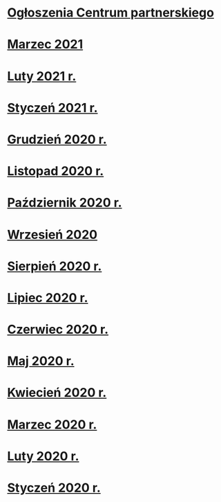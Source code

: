 # [Ogłoszenia Centrum partnerskiego](index.md)
# [Marzec 2021](2021-march.md)
# [Luty 2021 r.](2021-february.md)
# [Styczeń 2021 r.](2021-january.md)
# [Grudzień 2020 r.](2020-december.md)
# [Listopad 2020 r.](2020-november.md)
# [Październik 2020 r.](2020-october.md)
# [Wrzesień 2020](2020-september.md)
# [Sierpień 2020 r.](2020-august.md)
# [Lipiec 2020 r.](2020-july.md)
# [Czerwiec 2020 r.](2020-june.md)
# [Maj 2020 r.](2020-may.md)
# [Kwiecień 2020 r.](2020-april.md)
# [Marzec 2020 r.](2020-march.md)
# [Luty 2020 r.](2020-february.md)
# [Styczeń 2020 r.](2020-january.md)
